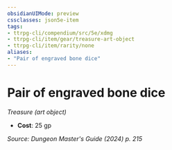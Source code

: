 ```yaml
---
obsidianUIMode: preview
cssclasses: json5e-item
tags:
- ttrpg-cli/compendium/src/5e/xdmg
- ttrpg-cli/item/gear/treasure-art-object
- ttrpg-cli/item/rarity/none
aliases: 
- "Pair of engraved bone dice"
---
```

# Pair of engraved bone dice
*Treasure (art object)*  

- **Cost**: 25 gp

*Source: Dungeon Master's Guide (2024) p. 215*